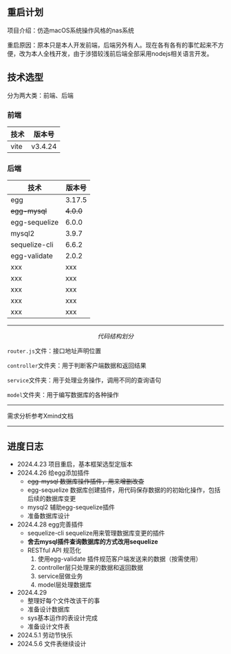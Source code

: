 ## 重启计划

项目介绍：仿造macOS系统操作风格的nas系统

重启原因：原本只是本人开发前端，后端另外有人。现在各有各有的事忙起来不方便，改为本人全栈开发，由于涉猎较浅前后端全部采用nodejs相关语言开发。

## 技术选型

分为两大类：前端、后端

### 前端

| 技术 | 版本号 |
| --- | --- |
| vite | v3.4.24 |



### 后端

| 技术 | 版本号 |
| --- | --- |
| egg | 3.17.5 |
| ~~egg-mysql~~ | ~~4.0.0~~ |
| egg-sequelize | 6.0.0 |
| mysql2 | 3.9.7 |
| sequelize-cli | 6.6.2 |
| egg-validate | 2.0.2 |
| xxx | xxx |
| xxx | xxx |
| xxx | xxx |
| xxx | xxx |
| xxx | xxx |

---

$$
代码结构划分
$$


`router.js`文件：接口地址声明位置

`controller`文件夹：用于判断客户端数据和返回结果

`service`文件夹：用于处理业务操作，调用不同的查询语句

`model`文件夹：用于编写数据库的各种操作


---
需求分析参考Xmind文档

---


## 进度日志

+ 2024.4.23 项目重启，基本框架选型定版本
+ 2024.4.26 给egg添加插件
    - ~~egg-mysql 数据库操作插件，用来增删改查~~
    - egg-sequelize 数据库创建插件，用代码保存数据的的初始化操作，包括后续的数据库变更
    - mysql2 辅助egg-sequelize插件
    - 准备数据库设计
+ 2024.4.28 egg完善插件
    - sequelize-cli sequelize用来管理数据库变更的插件
    - **舍去mysql插件查询数据库的方式改用sequelize**
    - RESTful API 规范化
        1. 使用egg-validate 插件规范客户端发送来的数据（按需使用）
        2. controller层只处理来的数据和返回数据
        3. service层做业务
        4. model层处理数据库
+ 2024.4.29
    - 整理好每个文件改该干的事
    - 准备设计数据库
    - sys基本运作的表设计完成
    - 准备设计文件表
+ 2024.5.1 劳动节快乐
+ 2024.5.6 文件表继续设计



